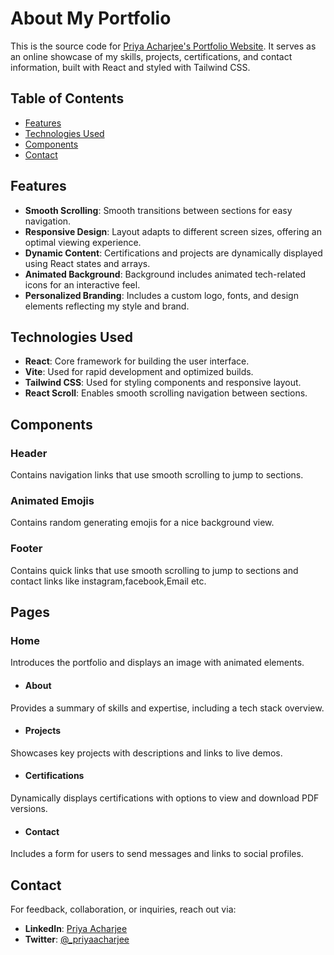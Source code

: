 

# About My Portfolio

This is the source code for [Priya Acharjee's Portfolio Website](https://priyaacharjee19.vercel.app/). It serves as an online showcase of my skills, projects, certifications, and contact information, built with React and styled with Tailwind CSS.

## Table of Contents

- [Features](#features)
- [Technologies Used](#technologies-used)
- [Components](#components)
- [Contact](#contact)

## Features

- **Smooth Scrolling**: Smooth transitions between sections for easy navigation.
- **Responsive Design**: Layout adapts to different screen sizes, offering an optimal viewing experience.
- **Dynamic Content**: Certifications and projects are dynamically displayed using React states and arrays.
- **Animated Background**: Background includes animated tech-related icons for an interactive feel.
- **Personalized Branding**: Includes a custom logo, fonts, and design elements reflecting my style and brand.

## Technologies Used

- **React**: Core framework for building the user interface.
- **Vite**: Used for rapid development and optimized builds.
- **Tailwind CSS**: Used for styling components and responsive layout.
- **React Scroll**: Enables smooth scrolling navigation between sections.




## Components

### Header
Contains navigation links that use smooth scrolling to jump to sections.

### Animated Emojis
Contains random generating emojis for a nice background view.

### Footer
Contains quick links that use smooth scrolling to jump to sections and contact links like instagram,facebook,Email etc.

## Pages
### Home
Introduces the portfolio and displays an image with animated elements.

- #### About
Provides a summary of skills and expertise, including a tech stack overview.

- #### Projects
Showcases key projects with descriptions and links to live demos.

- #### Certifications
Dynamically displays certifications with options to view and download PDF versions.

- #### Contact
Includes a form for users to send messages and links to social profiles.

## Contact

For feedback, collaboration, or inquiries, reach out via:
- **LinkedIn**: [Priya Acharjee](https://www.linkedin.com/in/priya-acharjee-ba4119228/)
- **Twitter**: [@_priyaacharjee](https://x.com/_priyaacharjee)


